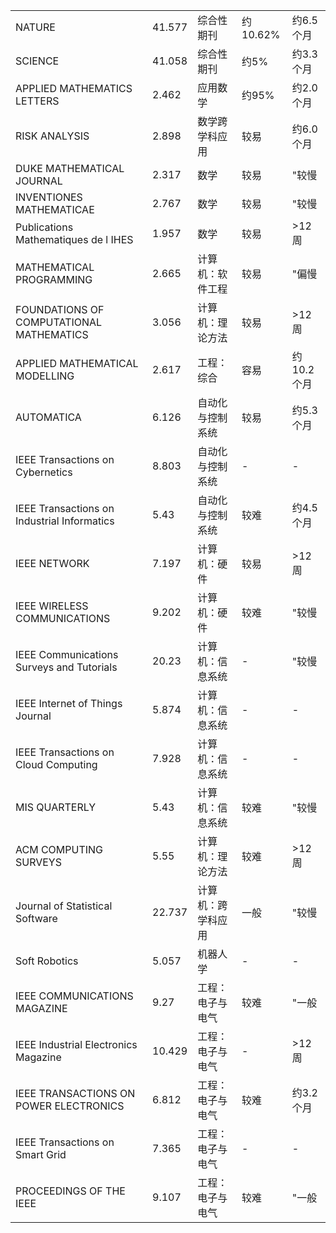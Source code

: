 ||||||
|-|-|-|-|-|
|NATURE|41.577|综合性期刊|约10.62%|约6.5个月|
|SCIENCE|41.058|综合性期刊|约5%|约3.3个月|
|APPLIED MATHEMATICS LETTERS|2.462|应用数学|约95%|约2.0个月|
|RISK ANALYSIS|2.898|数学跨学科应用|较易|约6.0个月|
|DUKE MATHEMATICAL JOURNAL|2.317|数学|较易|"较慢|6-12周"|
|INVENTIONES MATHEMATICAE|2.767|数学|较易|"较慢|6-12周"|
|Publications Mathematiques de l IHES|1.957|数学|较易|>12周|或约稿|
|MATHEMATICAL PROGRAMMING|2.665|计算机：软件工程|较易|"偏慢|4-8周"|
|FOUNDATIONS OF COMPUTATIONAL MATHEMATICS|3.056|计算机：理论方法|较易|>12周|或约稿|
|APPLIED MATHEMATICAL MODELLING|2.617|工程：综合|容易|约10.2个月|
|AUTOMATICA|6.126|自动化与控制系统|较易|约5.3个月|
|IEEE Transactions on Cybernetics|8.803|自动化与控制系统|-|-|
|IEEE Transactions on Industrial Informatics|5.43|自动化与控制系统|较难|约4.5个月|
|IEEE NETWORK|7.197|计算机：硬件|较易|>12周|或约稿|
|IEEE WIRELESS COMMUNICATIONS|9.202|计算机：硬件|较难|"较慢|6-12周"|
|IEEE Communications Surveys and Tutorials|20.23|计算机：信息系统|-|"较慢|6-12周"|
|IEEE Internet of Things Journal|5.874|计算机：信息系统|-|-|
|IEEE Transactions on Cloud Computing|7.928|计算机：信息系统|-|-|
|MIS QUARTERLY|5.43|计算机：信息系统|较难|"较慢|6-12周"|
|ACM COMPUTING SURVEYS|5.55|计算机：理论方法|较难|>12周|或约稿|
|Journal of Statistical Software|22.737|计算机：跨学科应用|一般|"较慢|6-12周"|
|Soft Robotics|5.057|机器人学|-|-|
|IEEE COMMUNICATIONS MAGAZINE|9.27|工程：电子与电气|较难|"一般|3-6周"|
|IEEE Industrial Electronics Magazine|10.429|工程：电子与电气|-|>12周|或约稿|
|IEEE TRANSACTIONS ON POWER ELECTRONICS|6.812|工程：电子与电气|较难|约3.2个月|
|IEEE Transactions on Smart Grid|7.365|工程：电子与电气|-|-|
|PROCEEDINGS OF THE IEEE|9.107|工程：电子与电气|较难|"一般|3-8周"|
